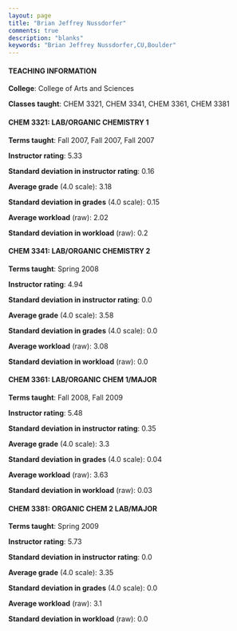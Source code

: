 ```yaml
---
layout: page
title: "Brian Jeffrey Nussdorfer" 
comments: true
description: "blanks"
keywords: "Brian Jeffrey Nussdorfer,CU,Boulder"
---
```

<head>
<script src="https://ajax.googleapis.com/ajax/libs/jquery/2.1.3/jquery.min.js"></script>
<script src="https://dl.dropboxusercontent.com/s/pc42nxpaw1ea4o9/highcharts.js?dl=0"></script>
<!-- <script src="../assets/js/highcharts.js"></script> -->
<style type="text/css">@font-face {
	font-family: "Bebas Neue";
	src: url(https://www.filehosting.org/file/details/544349/BebasNeue Regular.otf) format("opentype");
	}
	h1.Bebas { 
		font-family: "Bebas Neue", Verdana, Tahoma;
	}
</style>
</head>
	   
#### TEACHING INFORMATION

**College**: College of Arts and Sciences

**Classes taught**: CHEM 3321, CHEM 3341, CHEM 3361, CHEM 3381

#### CHEM 3321: LAB/ORGANIC CHEMISTRY 1

**Terms taught**: Fall 2007, Fall 2007, Fall 2007

**Instructor rating**: 5.33

**Standard deviation in instructor rating**: 0.16

**Average grade** (4.0 scale): 3.18

**Standard deviation in grades** (4.0 scale): 0.15

**Average workload** (raw): 2.02

**Standard deviation in workload** (raw): 0.2

#### CHEM 3341: LAB/ORGANIC CHEMISTRY 2

**Terms taught**: Spring 2008

**Instructor rating**: 4.94

**Standard deviation in instructor rating**: 0.0

**Average grade** (4.0 scale): 3.58

**Standard deviation in grades** (4.0 scale): 0.0

**Average workload** (raw): 3.08

**Standard deviation in workload** (raw): 0.0

#### CHEM 3361: LAB/ORGANIC CHEM 1/MAJOR

**Terms taught**: Fall 2008, Fall 2009

**Instructor rating**: 5.48

**Standard deviation in instructor rating**: 0.35

**Average grade** (4.0 scale): 3.3

**Standard deviation in grades** (4.0 scale): 0.04

**Average workload** (raw): 3.63

**Standard deviation in workload** (raw): 0.03

#### CHEM 3381: ORGANIC CHEM 2 LAB/MAJOR

**Terms taught**: Spring 2009

**Instructor rating**: 5.73

**Standard deviation in instructor rating**: 0.0

**Average grade** (4.0 scale): 3.35

**Standard deviation in grades** (4.0 scale): 0.0

**Average workload** (raw): 3.1

**Standard deviation in workload** (raw): 0.0

